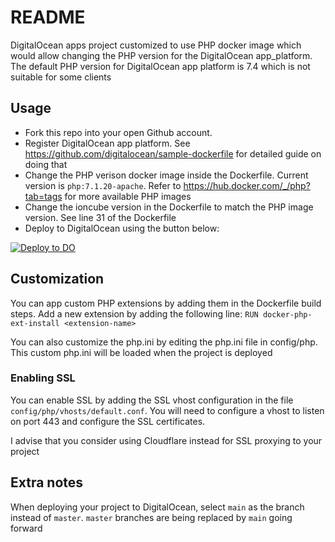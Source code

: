 # README #

DigitalOcean apps project customized to use PHP docker image which would allow changing the PHP version for the DigitalOcean app_platform. The default PHP version for DigitalOcean app platform is 7.4 which is not suitable for some clients

## Usage

* Fork this repo into your open Github account.
* Register DigitalOcean app platform. See https://github.com/digitalocean/sample-dockerfile for detailed guide on doing that
* Change the PHP verison docker image inside the Dockerfile. Current version is `php:7.1.20-apache`. Refer to https://hub.docker.com/_/php?tab=tags for more available PHP images
* Change the ioncube version in the Dockerfile to match the PHP image version. See line 31 of the Dockerfile
* Deploy to DigitalOcean using the button below:

 [![Deploy to DO](https://mp-assets1.sfo2.digitaloceanspaces.com/deploy-to-do/do-btn-blue.svg)](https://cloud.digitalocean.com/apps/new?repo=https://github.com/valuko/sample-dockerfile/tree/main)

## Customization

You can app custom PHP extensions by adding them in the Dockerfile build steps. Add a new extension by adding the following line: `RUN docker-php-ext-install <extension-name>`

You can also customize the php.ini by editing the php.ini file in config/php. This custom php.ini will be loaded when the project is deployed

### Enabling SSL

You can enable SSL by adding the SSL vhost configuration in the file `config/php/vhosts/default.conf`. You will need to configure a vhost to listen on port 443 and configure the SSL certificates.

I advise that you consider using Cloudflare instead for SSL proxying to your project

## Extra notes

When deploying your project to DigitalOcean, select `main` as the branch instead of `master`. `master` branches are being replaced by `main` going forward
